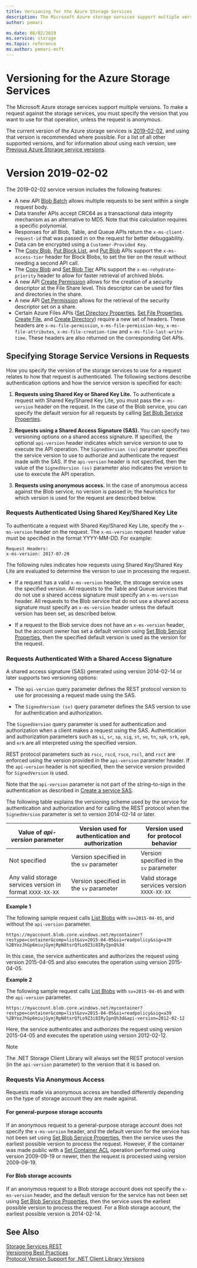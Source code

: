 ```yaml
---
title: Versioning for the Azure Storage Services
description: The Microsoft Azure storage services support multiple versions. To make a request against the storage services, you must specify the version that you want to use for that operation, unless the request is anonymous.
author: pemari

ms.date: 08/02/2019
ms.service: storage
ms.topic: reference
ms.author: pemari-msft
---
```


# Versioning for the Azure Storage Services

The Microsoft Azure storage services support multiple versions. To make a request against the storage services, you must specify the version that you want to use for that operation, unless the request is anonymous.  
  
 The current version of the Azure storage services is [2019-02-02](version-2019-02-02.md), and using that version is recommended where possible. For a list of all other supported versions, and for information about using each version, see [Previous Azure Storage service versions](Previous-Azure-Storage-Service-Versions.md).
  
# Version 2019-02-02

The 2019-02-02 service version includes the following features:

- A new API [Blob Batch](blob-batch.md) allows multiple requests to be sent within a single request body. 
- Data transfer APIs accept CRC64 as a transactional data integrity mechanism as an alternative to MD5. Note that this calculation requires a specific polynomial. 
- Responses for all Blob, Table, and Queue APIs return the `x-ms-client-request-id` that was passed in on the request for better debuggability.
- Data can be encrypted using a `Customer-Provided Key`.
- The [Copy Blob](Copy-Blob.md), [Put Block List](Put-Block-List.md), and [Put Blob](Put-Blob.md) APIs support the `x-ms-access-tier` header for Block Blobs, to set the tier on the result without needing a second API call.
- The [Copy Blob](Copy-Blob.md) and [Set Blob Tier](set-blob-tier.md) APIs support the `x-ms-rehydrate-priority` header to allow for faster retrieval of archived blobs.
- A new API [Create Permission](create-permission.md) allows for the creation of a security descriptor at the File Share level. This descriptor can be used for files and directories in the share. 
- A new API [Get Permission](get-permission.md) allows for the retrieval of the security descriptor set on a share. 
- Certain Azure Files APIs ([Set Directory Properties](set-directory-properties.md), [Set File Properties](Set-File-Properties.md), [Create File](Create-File.md), and [Create Directory](Create-Directory.md)) require a new set of headers. These headers are `x-ms-file-permission`, `x-ms-file-permission-key`, `x-ms-file-attributes`, `x-ms-file-creation-time` and `x-ms-file-last-write-time`. These headers are also returned on the corresponding Get APIs.

## Specifying Storage Service Versions in Requests  

How you specify the version of the storage services to use for a request relates to how that request is authenticated. The following sections describe authentication options and how the service version is specified for each:  
  
1.  **Requests using Shared Key or Shared Key Lite.** To authenticate a request with Shared Key/Shared Key Lite, you must pass the `x-ms-version` header on the request. In the case of the Blob service, you can specify the default version for all requests by calling [Set Blob Service Properties](Set-Blob-Service-Properties.md).  
  
2.  **Requests using a Shared Access Signature (SAS).** You can specify two versioning options on a shared access signature. If specified, the   optional `api-version` header indicates which service version to use to execute the API operation. The `SignedVersion (sv)` parameter specifies the service version to use to authorize and authenticate the request made with the SAS. If the `api-version` header is not specified, then the value of the `SignedVersion (sv)` parameter also indicates the version to use to execute the API operation.  
  
3.  **Requests using anonymous access.** In the case of anonymous access against the Blob service, no version is passed in; the heuristics for which version is used for the request are described below.  
  
### Requests Authenticated Using Shared Key/Shared Key Lite  
 To authenticate a request with Shared Key/Shared Key Lite, specify the `x-ms-version` header on the request. The `x-ms-version` request header value must be specified in the format YYYY-MM-DD. For example:  
  
```  
Request Headers:  
x-ms-version: 2017-07-29
```  
  
 The following rules indicates how requests using Shared Key/Shared Key Lite are evaluated to determine the version to use in processing the request.  
  
-   If a request has a valid `x-ms-version` header, the storage service uses the specified version. All requests to the Table and Queue services that do not use a shared access signature must specify an `x-ms-version` header. All requests to the Blob service that do not use a shared access signature must specify an `x-ms-version` header unless the default version has been set, as described below.  
  
-   If a request to the Blob service does not have an `x-ms-version` header, but the account owner has set a default version using [Set Blob Service Properties](Set-Blob-Service-Properties.md), then the specified default version is used as the version for the request.  
  
### Requests Authenticated With a Shared Access Signature  
 A shared access signature (SAS) generated using version 2014-02-14 or later supports two versioning options:  
  
-   The `api-version` query parameter defines the REST protocol version to use for processing a request made using the SAS.  
  
-   The `SignedVersion (sv)` query parameter defines the SAS version to use for authentication and authorization.  
  
 The `SignedVersion` query parameter is used for authentication and authorization when a client makes a request using the SAS. Authentication and authorization parameters such as `si`, `sr`, `sp`, `sig`, `st`, `se`, `tn`, `spk`, `srk`, `epk`, and `erk` are all interpreted using the specified version.  
  
 REST protocol parameters such as  `rscc`, `rscd`, `rsce`, `rscl`, and `rsct` are enforced using the version provided in the `api-version` parameter header. If the `api-version` header is not specified, then the service version provided for `SignedVersion` is used.  
  
 Note that the `api-version` parameter is not part of the string-to-sign in the authentication as described in [Create a service SAS](create-a-service-sas.md).  
  
 The following table explains the versioning scheme used by the service for authentication and authorization and for calling the REST protocol when the `SignedVersion` parameter is set to version 2014-02-14 or later.  
  
|Value of *api-version* parameter|Version used for authentication and authorization|Version used for protocol behavior|  
|---------------------------------------|-------------------------------------------------------|----------------------------------------|  
|Not specified|Version specified in the `sv` parameter|Version specified in the `sv` parameter|  
|Any valid storage services version in format `XXXX-XX-XX`|Version specified in the `sv` parameter|Valid storage services version `XXXX-XX-XX`|  
  
 **Example 1**  
  
 The following sample request calls [List Blobs](List-Blobs.md) with `sv=2015-04-05`, and without the `api-version` parameter.  
  
 `https://myaccount.blob.core.windows.net/mycontainer?restype=container&comp=list&sv=2015-04-05&si=readpolicy&sig=a39 %2BYozJhGp6miujGymjRpN8tsrQfLo9Z3i8IRyIpnQ%3d`  
  
 In this case, the service authenticates and authorizes the request using version 2015-04-05 and also executes the operation using version 2015-04-05.  
  
 **Example 2**  
  
 The following sample request calls [List Blobs](List-Blobs.md) with `sv=2015-04-05` and with the `api-version` parameter.  
  
 `https://myaccount.blob.core.windows.net/mycontainer?restype=container&comp=list&sv=2015-04-05&si=readpolicy&sig=a39 %2BYozJhGp6miujGymjRpN8tsrQfLo9Z3i8IRyIpnQ%3d&api-version=2012-02-12`  
  
 Here, the service authenticates and authorizes the request using version 2015-04-05 and executes the operation using version 2012-02-12.  
  
> [!NOTE]
>  The .NET Storage Client Library will always set the REST protocol version (in the `api-version` parameter) to the version that it is based on.  
  
### Requests Via Anonymous Access  

Requests made via anonymous access are handled differently depending on the type of storage account they are made against.
 
#### For general-purpose storage accounts

If an anonymous request to a general-purpose storage account does not specify the `x-ms-version` header, and the default version for the service has not been set using [Set Blob Service Properties](Set-Blob-Service-Properties.md), then the service uses the earliest possible version to process the request. However, if the container was made public with a [Set Container ACL](Set-Container-ACL.md) operation performed using version 2009-09-19 or newer, then the request is processed using version 2009-09-19.

#### For Blob storage accounts

If an anonymous request to a Blob storage account does not specify the `x-ms-version` header, and the default version for the service has not been set using [Set Blob Service Properties](Set-Blob-Service-Properties.md), then the service uses the earliest possible version to process the request. For a Blob storage account, the earliest possible version is 2014-02-14.
  
## See Also  
 [Storage Services REST](Azure-Storage-Services-REST-API-Reference.md)   
 [Versioning Best Practices](Versioning-Best-Practices.md)   
 [Protocol Version Support for .NET Client Library Versions](Protocol-Version-Support-for-.NET-Client-Library-Versions.md)
